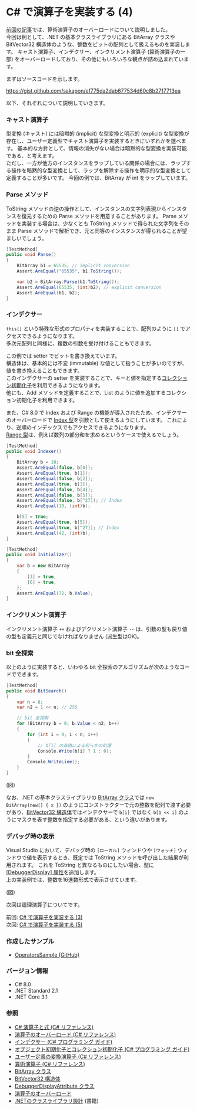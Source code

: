# C# で演算子を実装する (4)

[前回の記事](CSharp-Operators-3.md)では、算術演算子のオーバーロードについて説明しました。  
今回は例として、.NET の基本クラスライブラリにある BitArray クラスや BitVector32 構造体のような、整数をビットの配列として扱えるものを実装します。
キャスト演算子、インデクサー、インクリメント演算子 (算術演算子の一部) をオーバーロードしており、その他にもいろいろな観点が詰め込まれています。

まずはソースコードを示します。

https://gist.github.com/sakapon/ef775da2dab677534d60c8b2717713ea

以下、それぞれについて説明していきます。

### キャスト演算子
型変換 (キャスト) には暗黙的 (implicit) な型変換と明示的 (explicit) な型変換が存在し、ユーザー定義型でキャスト演算子を実装するときにいずれかを選べます。
基本的な方針として、情報の消失がない場合は暗黙的な型変換を実装可能である、と考えます。  
ただし、一方が他方のインスタンスをラップしている関係の場合には、ラップする操作を暗黙的な型変換として、ラップを解除する操作を明示的な型変換として定義することが多いです。
今回の例では、BitArray が int をラップしています。

### Parse メソッド
ToString メソッドの逆の操作として、インスタンスの文字列表現からインスタンスを復元するための Parse メソッドを用意することがあります。
Parse メソッドを実装する場合は、少なくとも ToString メソッドで得られた文字列をそのまま Parse メソッドで解析でき、元と同等のインスタンスが得られることが望ましいでしょう。

```cs
[TestMethod]
public void Parse()
{
	BitArray b1 = 65535; // implicit conversion
	Assert.AreEqual("65535", b1.ToString());

	var b2 = BitArray.Parse(b1.ToString());
	Assert.AreEqual(65535, (int)b2); // explicit conversion
	Assert.AreEqual(b1, b2);
}
```

### インデクサー
`this[]` という特殊な形式のプロパティを実装することで、配列のように `[]` でアクセスできるようになります。  
多次元配列と同様に、複数の引数を受け付けることもできます。

この例では setter でビットを書き換えています。  
構造体は、基本的には不変 (immutable) な値として扱うことが多いのですが、値を書き換えることもできます。  
このインデクサーの setter を実装することで、キーと値を指定する[コレクション初期化子](https://docs.microsoft.com/dotnet/csharp/programming-guide/classes-and-structs/object-and-collection-initializers)を利用できるようになります。  
他にも、Add メソッドを定義することで、List<T> のように値を追加するコレクション初期化子を利用できます。

また、C# 8.0 で Index および Range の機能が導入されたため、インデクサーのオーバーロードで [Index 型](https://docs.microsoft.com/dotnet/api/system.index)を引数として使えるようにしています。
これにより、逆順のインデックスでもアクセスできるようになります。  
[Range 型](https://docs.microsoft.com/dotnet/api/system.range)は、例えば数列の部分和を求めるというケースで使えるでしょう。

```cs
[TestMethod]
public void Indexer()
{
	BitArray b = 10;
	Assert.AreEqual(false, b[0]);
	Assert.AreEqual(true, b[1]);
	Assert.AreEqual(false, b[2]);
	Assert.AreEqual(true, b[3]);
	Assert.AreEqual(false, b[4]);
	Assert.AreEqual(false, b[5]);
	Assert.AreEqual(false, b[^27]); // Index
	Assert.AreEqual(10, (int)b);

	b[5] = true;
	Assert.AreEqual(true, b[5]);
	Assert.AreEqual(true, b[^27]); // Index
	Assert.AreEqual(42, (int)b);
}

[TestMethod]
public void Initializer()
{
	var b = new BitArray
	{
		[3] = true,
		[6] = true,
	};
	Assert.AreEqual(72, b.Value);
}
```

### インクリメント演算子
インクリメント演算子 `++` およびデクリメント演算子 `--` は、引数の型も戻り値の型も定義元と同じでなければなりません (派生型はOK)。

### bit 全探索
以上のように実装すると、いわゆる bit 全探索のアルゴリズムが次のようなコードでできます。

```cs
[TestMethod]
public void BitSearch()
{
	var n = 8;
	var n2 = 1 << n; // 256

	// bit 全探索
	for (BitArray b = 0; b.Value < n2; b++)
	{
		for (int i = 0; i < n; i++)
		{
			// b[i] の真偽による何らかの処理
			Console.Write(b[i] ? 1 : 0);
		}
		Console.WriteLine();
	}
}
```

(図)

なお、.NET の基本クラスライブラリの [BitArray クラス](https://docs.microsoft.com/dotnet/api/system.collections.bitarray)では `new BitArray(new[] { x })` のようにコンストラクターで元の整数を配列で渡す必要があり、[BitVector32 構造体](https://docs.microsoft.com/dotnet/api/system.collections.specialized.bitvector32)ではインデクサーで `b[i]` ではなく `b[1 << i]` のようにマスクを表す整数を指定する必要がある、という違いがあります。

### デバッグ時の表示
Visual Studio において、デバッグ時の `[ローカル]` ウィンドウや `[ウォッチ]` ウィンドウで値を表示するとき、既定では ToString メソッドを呼び出した結果が利用されます。
これを ToString と異なるものにしたい場合、型に [[DebuggerDisplay] 属性](https://docs.microsoft.com/dotnet/api/system.diagnostics.debuggerdisplayattribute)を追加します。  
上の実装例では、整数を16進数形式で表示させています。

(図)

次回は論理演算子についてです。

前回: [C# で演算子を実装する (3)](CSharp-Operators-3.md)  
次回: [C# で演算子を実装する (5)](CSharp-Operators-5.md)

### 作成したサンプル
- [OperatorsSample (GitHub)](https://github.com/sakapon/Samples-2020/tree/master/OperatorsSample)

### バージョン情報
- C# 8.0
- .NET Standard 2.1
- .NET Core 3.1

### 参照
- [C# 演算子と式 (C# リファレンス)](https://docs.microsoft.com/dotnet/csharp/language-reference/operators/)
- [演算子のオーバーロード (C# リファレンス)](https://docs.microsoft.com/dotnet/csharp/language-reference/operators/operator-overloading)
- [インデクサー (C# プログラミング ガイド)](https://docs.microsoft.com/dotnet/csharp/programming-guide/indexers/)
- [オブジェクト初期化子とコレクション初期化子 (C# プログラミング ガイド)](https://docs.microsoft.com/dotnet/csharp/programming-guide/classes-and-structs/object-and-collection-initializers)
- [ユーザー定義の変換演算子 (C# リファレンス)](https://docs.microsoft.com/dotnet/csharp/language-reference/operators/user-defined-conversion-operators)
- [算術演算子 (C# リファレンス)](https://docs.microsoft.com/dotnet/csharp/language-reference/operators/arithmetic-operators)
- [BitArray クラス](https://docs.microsoft.com/dotnet/api/system.collections.bitarray)
- [BitVector32 構造体](https://docs.microsoft.com/dotnet/api/system.collections.specialized.bitvector32)
- [DebuggerDisplayAttribute クラス](https://docs.microsoft.com/dotnet/api/system.diagnostics.debuggerdisplayattribute)
- [演算子のオーバーロード](https://ufcpp.net/study/csharp/oo_operator.html)
- [.NETのクラスライブラリ設計](https://amzn.to/3kLf0R8) (書籍)
